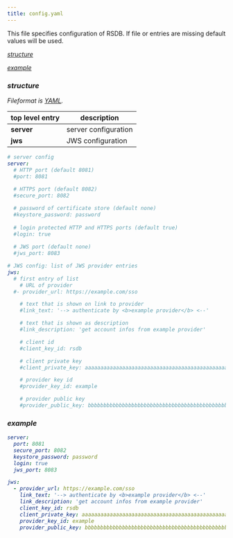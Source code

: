 ```yaml
---
title: config.yaml
---
```


This file specifies configuration of RSDB. If file or entries are missing default values will be used.

[<i class="fa fa-arrow-right"/> structure](#structure)

[<i class="fa fa-arrow-right"/> example](#example)

### structure

Fileformat is [YAML](https://yaml.org/).

| top level entry | description |
| ------------- | ------------- |
| **server**  | server configuration  |
| **jws**  | JWS configuration  |

~~~ yaml
# server config
server:
  # HTTP port (default 8081) 
  #port: 8081
  
  # HTTPS port (default 8082) 
  #secure_port: 8082

  # password of certificate store (default none)
  #keystore_password: password  
  
  # login protected HTTP and HTTPS ports (default true)  
  #login: true
  
  # JWS port (default none)
  #jws_port: 8083

# JWS config: list of JWS provider entries  
jws:
  # first entry of list
    # URL of provider
  #- provider_url: https://example.com/sso

    # text that is shown on link to provider
    #link_text: '--> authenticate by <b>example provider</b> <--'

    # text that is shown as description
    #link_description: 'get account infos from example provider'

    # client id
    #client_key_id: rsdb

    # client private key
    #client_private_key: aaaaaaaaaaaaaaaaaaaaaaaaaaaaaaaaaaaaaaaaaaaaaaaaaaaaaa

    # provider key id
    #provider_key_id: example

    # provider public key
    #provider_public_key: bbbbbbbbbbbbbbbbbbbbbbbbbbbbbbbbbbbbbbbbbbbbbbbbbbbb

~~~

### example
~~~ yaml
server:
  port: 8081  
  secure_port: 8082
  keystore_password: password 
  login: true
  jws_port: 8083

jws:
  - provider_url: https://example.com/sso
    link_text: '--> authenticate by <b>example provider</b> <--'
    link_description: 'get account infos from example provider'
    client_key_id: rsdb
    client_private_key: aaaaaaaaaaaaaaaaaaaaaaaaaaaaaaaaaaaaaaaaaaaaaaaaaaaaaa
    provider_key_id: example
    provider_public_key: bbbbbbbbbbbbbbbbbbbbbbbbbbbbbbbbbbbbbbbbbbbbbbbbbbbb   
~~~